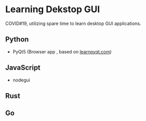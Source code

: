 # Learning Dekstop GUI 

COVID#19, utilizing spare time to learn desktop GUI applications.

## Python
- PyQt5 (Browser app , based on [learnpyqt.com](https://github.com/learnpyqt/15-minute-apps/blob/master/browser_tabbed/browser_tabbed.py))

## JavaScript
- nodegui

## Rust

## Go
